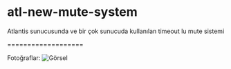 # atl-new-mute-system
Atlantis sunucusunda ve bir çok sunucuda kullanılan timeout lu mute sistemi

===================

Fotoğraflar:
![Görsel](https://axioma.nothing-to-see-he.re/5iYVOJce7)
